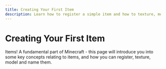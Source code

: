 ```yaml
---
title: Creating Your First Item
description: Learn how to register a simple item and how to texture, model and name it.
---
```


# Creating Your First Item

Items! A fundamental part of Minecraft - this page will introduce you into some key concepts relating to items, and how you can register, texture, model and name them.